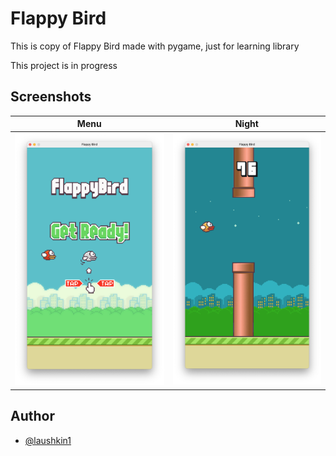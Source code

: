 # Flappy Bird
This is copy of Flappy Bird made with pygame, just for learning library

This project is in progress

## Screenshots
| Menu | Night |
|------|------|
| ![menu](screenshots/menu.png) | ![night](screenshots/night.png) |

## Author
- [@laushkin1](https://github.com/laushkin1)
